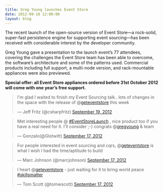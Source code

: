 ```yaml
---
title: Greg Young launches Event Store
date: 2012-09-18 12:00:00
layout: blog
---
```


The recent launch of the open-source version of Event Store&mdash;a rock-solid, super-fast persistence engine for supporting event sourcing&mdash;has been received with considerable interest by the developer community.

Greg Young gave a presentation to the launch event&rsquo;s 77 attendees, covering the challenges the Event Store team has been able to overcome, the software&rsquo;s architecture and some of the patterns used. Commercial products including full support, a multi-node version, and rack-mountable appliances were also previewed.

<strong>Special offer: all Event Store appliances ordered before 31st October 2012 will come with one year&rsquo;s free support.</strong>

<blockquote class="twitter-tweet tw-align-center"><p>I'm glad I waited to finish my Event Sourcing talk.. lots of changes in the space with the release of @<a href="https://twitter.com/geteventstore">geteventstore</a> this week</p>&mdash; Jeff Fritz (@csharpfritz) <a href="https://twitter.com/csharpfritz/status/248356140285571072" data-datetime="2012-09-19T09:41:32+00:00">September 19, 2012</a></blockquote>
<script src="//platform.twitter.com/widgets.js" charset="utf-8"></script>

<blockquote class="twitter-tweet tw-align-center"><p>Met interesting people @ <a href="https://twitter.com/search/%23EventStoreLaunch">#EventStoreLaunch</a> , nice product too if you have a real need for it. I'll consider ;-) congrats @<a href="https://twitter.com/gregyoung">gregyoung</a> &amp; team</p>&mdash; Gonzalo(@Glotwitt) <a href="https://twitter.com/Glotwitt/status/247812909135192064" data-datetime="2012-09-17T21:42:56+00:00">September 17, 2012</a></blockquote>
<script src="//platform.twitter.com/widgets.js" charset="utf-8"></script>

<blockquote class="twitter-tweet tw-align-center"><p>For people interested in event sourcing and cqrs, @<a href="https://twitter.com/geteventstore">geteventstore</a> is what I wish I had the time/aptitude to build</p>&mdash; Marc Johnson (@marcjohnson) <a href="https://twitter.com/marcjohnson/status/247770514850992128" data-datetime="2012-09-17T18:54:28+00:00">September 17, 2012</a></blockquote>
<script src="//platform.twitter.com/widgets.js" charset="utf-8"></script>

<blockquote class="twitter-tweet tw-align-center"><p>I heart @<a href="https://twitter.com/geteventstore">geteventstore</a> - just waiting for it to bring world peace <a href="https://twitter.com/search/%23skillsmatter">#skillsmatter</a></p>&mdash; Tom Scott (@tomwscott) <a href="https://twitter.com/tomwscott/status/247754027025170432" data-datetime="2012-09-17T17:48:57+00:00">September 17, 2012</a></blockquote>
<script src="//platform.twitter.com/widgets.js" charset="utf-8"></script>